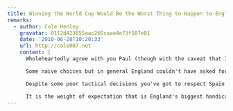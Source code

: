 ```yaml
---
title: Winning the World Cup Would Be the Worst Thing to Happen to English Football
remarks:
  - author: Cole Henley
    gravatar: 0112d423655aac265caae4e73f587e81
    date: '2010-06-28T10:20:33'
    url: http://cole007.net
    content: |
      Wholeheartedly agree with you Paul (though with the caveat that I haven't supported England at international level since Mexico '86).

      Some naive choices but in general England couldn't have asked for a better manager than Capello for the World Cup. Sadly the media never gave him the space and time to appoint the best team rather than the best group of eleven individuals.

      Despite some poor tactical decisions you've got to respect Spain's Del Bosque who in the face of an equally expectant media started the tournament with both Torres and Fabregas on the bench. If Capello had freedom or resolve to start with Gerrard, Lampard or Rooney on bench might have been a different outcome.

      It is the weight of expectation that is England's biggest handicap and sadly the media dusted off all the nostalgic cliches (1966, WWII) in the face of an England team that failed to offer anything new. Perhaps the English need to look north of the Border for a lesson on footballing expectation, stop looking back and just enjoy the ride: <http://sport.caledonianmercury.com/2010/06/21/three-tips-as-the-three-lions-slouch-from-66-to-78/00407>
---
```

